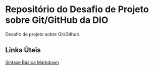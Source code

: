 # Repositório do Desafio de Projeto sobre Git/GitHub da DIO
Desafio de projeto sobre Git/Github

## Links Úteis
[Sintaxe Básica Markdown](https://www.markdownguide.org/)
